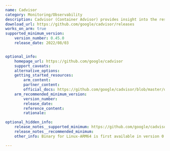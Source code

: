 ```yaml
---
name: Cadvisor
category: Monitoring/Observability
description: Cadvisor (Container Advisor) provides insight into the resource usage and performance characteristics of running containers.
download_url: https://github.com/google/cadvisor/releases
works_on_arm: true
supported_minimum_version:
    version_number: 0.45.0
    release_date: 2022/08/03


optional_info:
    homepage_url: https://github.com/google/cadvisor
    support_caveats:
    alternative_options:
    getting_started_resources:
        arm_content:
        partner_content:
        official_docs: https://github.com/google/cadvisor/blob/master/docs/development/build.md
    arm_recommended_minimum_version:
        version_number:
        release_date:
        reference_content:
        rationale:

optional_hidden_info:
    release_notes__supported_minimum: https://github.com/google/cadvisor/releases/tag/v0.45.0
    release_notes__recommended_minimum:
    other_info: Binary for Linux-ARM64 is first available in version 0.45.0. It's also mentioned in the release notes that this version added support for building multi-arch images.

---
```

